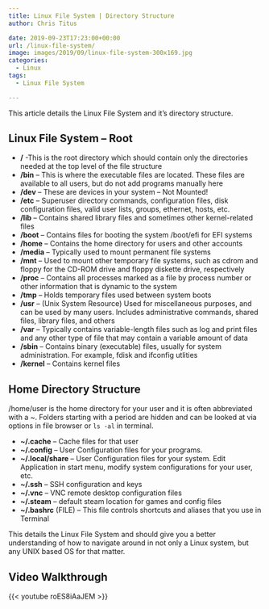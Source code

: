 ```yaml
---
title: Linux File System | Directory Structure
author: Chris Titus

date: 2019-09-23T17:23:00+00:00
url: /linux-file-system/
image: images/2019/09/linux-file-system-300x169.jpg
categories:
  - Linux
tags:
  - Linux File System

---
```


This article details the Linux File System and it&#8217;s directory structure. 

## Linux File System &#8211; Root

  *  **/** -This is the root directory which should contain only the directories needed at the top level of the file structure
  * **/bin** &#8211; This is where the executable files are located. These files are available to all users, but do not add programs manually here
  * **/dev** &#8211; These are devices in your system &#8211; Not Mounted!
  * **/etc** &#8211; Superuser directory commands, configuration files, disk configuration files, valid user lists, groups, ethernet, hosts, etc.
  * **/lib** &#8211; Contains shared library files and sometimes other kernel-related files
  * **/boot** &#8211; Contains files for booting the system /boot/efi for EFI systems
  * **/home** &#8211; Contains the home directory for users and other accounts
  * **/media** &#8211; Typically used to mount permanent file systems
  * **/mnt** &#8211; Used to mount other temporary file systems, such as cdrom and floppy for the CD-ROM drive and floppy diskette drive, respectively
  * **/proc** &#8211; Contains all processes marked as a file by process number or other information that is dynamic to the system
  * **/tmp** &#8211; Holds temporary files used between system boots
  * **/usr** &#8211; (Unix System Resource) Used for miscellaneous purposes, and can be used by many users. Includes administrative commands, shared files, library files, and others
  * **/var** &#8211; Typically contains variable-length files such as log and print files and any other type of file that may contain a variable amount of data
  * **/sbin** &#8211; Contains binary (executable) files, usually for system administration. For example, fdisk and ifconfig utlities
  * **/kernel** &#8211; Contains kernel files

## Home Directory Structure

/home/user is the home directory for your user and it is often abbreviated with a ~. Folders starting with a period are hidden and can be looked at via options in file browser or `ls -al` in terminal. 

  * **~/.cache** &#8211; Cache files for that user
  * **~/.config** &#8211; User Configuration files for your programs. 
  * **~/.local/share** &#8211; User Configuration files for your system. Edit Application in start menu, modify system configurations for your user, etc.
  * **~/.ssh** &#8211; SSH configuration and keys
  * **~/.vnc** &#8211; VNC remote desktop configuration files
  * **~/.steam** &#8211; default steam location for games and config files
  * **~/.bashrc** (FILE) &#8211; This file controls shortcuts and aliases that you use in Terminal

This details the Linux File System and should give you a better understanding of how to navigate around in not only a Linux system, but any UNIX based OS for that matter. 

## Video Walkthrough

{{< youtube roES8iAaJEM >}}  

